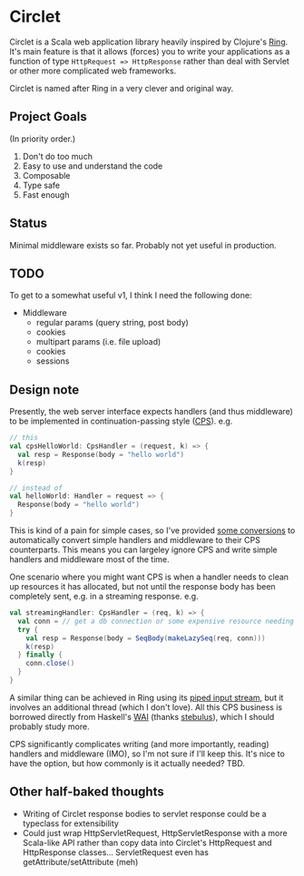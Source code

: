 # Circlet

Circlet is a Scala web application library heavily inspired by Clojure's
[Ring](https://github.com/ring-clojure/ring). It's main feature is that it 
allows (forces) you to write your applications as a function of 
type `HttpRequest => HttpResponse` rather than deal with Servlet or other more
complicated web frameworks.

Circlet is named after Ring in a very clever and original way.

## Project Goals

(In priority order.)

1. Don't do too much
1. Easy to use and understand the code
1. Composable
1. Type safe
1. Fast enough

## Status

Minimal middleware exists so far.  Probably not yet useful in production.

## TODO

To get to a somewhat useful v1, I think I need the following done:

* Middleware
  * regular params (query string, post body)
  * cookies
  * multipart params (i.e. file upload)
  * cookies
  * sessions

## Design note

Presently, the web server interface expects handlers (and thus middleware) to be implemented in 
continuation-passing style ([CPS](https://en.wikipedia.org/wiki/Continuation-passing_style)). e.g.

```scala
// this
val cpsHelloWorld: CpsHandler = (request, k) => {
  val resp = Response(body = "hello world")
  k(resp)
}

// instead of
val helloWorld: Handler = request => {
  Response(body = "hello world")
}
```

This is kind of a pain for simple cases, so I've provided [some conversions](src/main/scala/com/markfeeney/circlet/CpsConverters.scala) 
to automatically convert simple handlers and middleware to their CPS counterparts. This means you 
can largeley ignore CPS and write simple handlers and middleware most of the time.

One scenario where you might want CPS is when a handler needs to clean up resources it has allocated, but
not until the response body has been completely sent, e.g. in a streaming response. e.g.
 
```scala
val streamingHandler: CpsHandler = (req, k) => {
  val conn = // get a db connection or some expensive resource needing cleanup
  try {
    val resp = Response(body = SeqBody(makeLazySeq(req, conn)))
    k(resp)
  } finally {
    conn.close()
  }
}
```

A similar thing can be achieved in Ring using its [piped input stream](https://github.com/ring-clojure/ring/blob/d302502ea4da392016963d33bd81028bc761d8c8/ring-core/src/ring/util/io.clj#L26-L29), 
but it involves an additional thread (which I don't love).  All this CPS business is borrowed directly
from Haskell's [WAI](https://hackage.haskell.org/package/wai-3.2.1/docs/Network-Wai.html) (thanks [stebulus](https://github.com/stebulus)),
which I should probably study more.

CPS significantly complicates writing (and more importantly, reading) handlers and middleware (IMO),
so I'm not sure if I'll keep this.  It's nice to have the option, but how commonly is it actually needed? TBD.

## Other half-baked thoughts

* Writing of Circlet response bodies to servlet response could be a typeclass for extensibility
* Could just wrap HttpServletRequest, HttpServletResponse with a more Scala-like API rather 
  than copy data into Circlet's HttpRequest and HttpResponse classes...  ServletRequest even has
  getAttribute/setAttribute (meh)
